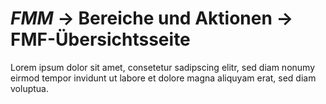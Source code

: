 # *FMM* → Bereiche und Aktionen → FMF-Übersichtsseite

Lorem ipsum dolor sit amet, consetetur sadipscing elitr, sed diam nonumy eirmod tempor invidunt ut
labore et dolore magna aliquyam erat, sed diam voluptua.
